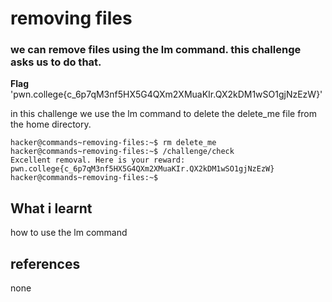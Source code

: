 # removing files

### we can remove files using the lm command. this challenge asks us to do that.

**Flag** 'pwn.college{c_6p7qM3nf5HX5G4QXm2XMuaKIr.QX2kDM1wSO1gjNzEzW}'

in this challenge we use the lm command to delete the delete_me file from the home directory. 

```
hacker@commands~removing-files:~$ rm delete_me
hacker@commands~removing-files:~$ /challenge/check
Excellent removal. Here is your reward:
pwn.college{c_6p7qM3nf5HX5G4QXm2XMuaKIr.QX2kDM1wSO1gjNzEzW}
hacker@commands~removing-files:~$ 

```

## What i learnt
how to use the lm command

## references
none
